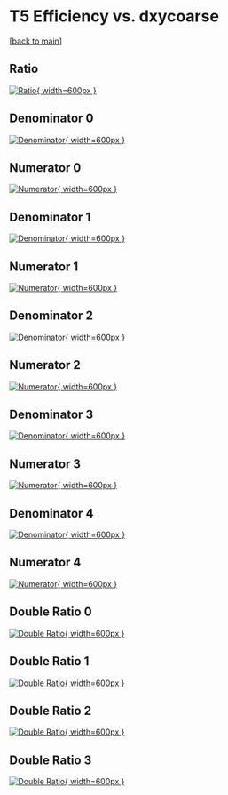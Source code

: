 # T5 Efficiency vs. dxycoarse

[[back to main](./)]



## Ratio

[![Ratio](../mtv/var/T5_base_11_0_eff_dxycoarse.png){ width=600px }](../mtv/var/T5_base_11_0_eff_dxycoarse.pdf)

## Denominator 0

[![Denominator](../mtv/den/T5_base_11_0_eff_dxycoarse_den0.png){ width=600px }](../mtv/den/T5_base_11_0_eff_dxycoarse_den0.pdf)

## Numerator 0

[![Numerator](../mtv/num/T5_base_11_0_eff_dxycoarse_num0.png){ width=600px }](../mtv/num/T5_base_11_0_eff_dxycoarse_num0.pdf)

## Denominator 1

[![Denominator](../mtv/den/T5_base_11_0_eff_dxycoarse_den1.png){ width=600px }](../mtv/den/T5_base_11_0_eff_dxycoarse_den1.pdf)

## Numerator 1

[![Numerator](../mtv/num/T5_base_11_0_eff_dxycoarse_num1.png){ width=600px }](../mtv/num/T5_base_11_0_eff_dxycoarse_num1.pdf)

## Denominator 2

[![Denominator](../mtv/den/T5_base_11_0_eff_dxycoarse_den2.png){ width=600px }](../mtv/den/T5_base_11_0_eff_dxycoarse_den2.pdf)

## Numerator 2

[![Numerator](../mtv/num/T5_base_11_0_eff_dxycoarse_num2.png){ width=600px }](../mtv/num/T5_base_11_0_eff_dxycoarse_num2.pdf)

## Denominator 3

[![Denominator](../mtv/den/T5_base_11_0_eff_dxycoarse_den3.png){ width=600px }](../mtv/den/T5_base_11_0_eff_dxycoarse_den3.pdf)

## Numerator 3

[![Numerator](../mtv/num/T5_base_11_0_eff_dxycoarse_num3.png){ width=600px }](../mtv/num/T5_base_11_0_eff_dxycoarse_num3.pdf)

## Denominator 4

[![Denominator](../mtv/den/T5_base_11_0_eff_dxycoarse_den4.png){ width=600px }](../mtv/den/T5_base_11_0_eff_dxycoarse_den4.pdf)

## Numerator 4

[![Numerator](../mtv/num/T5_base_11_0_eff_dxycoarse_num4.png){ width=600px }](../mtv/num/T5_base_11_0_eff_dxycoarse_num4.pdf)

## Double Ratio 0

[![Double Ratio](../mtv/ratio/T5_base_11_0_eff_dxycoarse_ratio0.png){ width=600px }](../mtv/ratio/T5_base_11_0_eff_dxycoarse_ratio0.pdf)

## Double Ratio 1

[![Double Ratio](../mtv/ratio/T5_base_11_0_eff_dxycoarse_ratio1.png){ width=600px }](../mtv/ratio/T5_base_11_0_eff_dxycoarse_ratio1.pdf)

## Double Ratio 2

[![Double Ratio](../mtv/ratio/T5_base_11_0_eff_dxycoarse_ratio2.png){ width=600px }](../mtv/ratio/T5_base_11_0_eff_dxycoarse_ratio2.pdf)

## Double Ratio 3

[![Double Ratio](../mtv/ratio/T5_base_11_0_eff_dxycoarse_ratio3.png){ width=600px }](../mtv/ratio/T5_base_11_0_eff_dxycoarse_ratio3.pdf)


